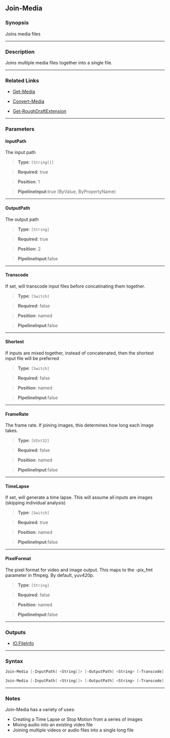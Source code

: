 
Join-Media
----------
### Synopsis
Joins media files

---
### Description

Joins multiple media files together into a single file.

---
### Related Links
* [Get-Media](Get-Media.md)



* [Convert-Media](Convert-Media.md)



* [Get-RoughDraftExtension](Get-RoughDraftExtension.md)



---
### Parameters
#### **InputPath**

The input path



> **Type**: ```[String[]]```

> **Required**: true

> **Position**: 1

> **PipelineInput**:true (ByValue, ByPropertyName)



---
#### **OutputPath**

The output path



> **Type**: ```[String]```

> **Required**: true

> **Position**: 2

> **PipelineInput**:false



---
#### **Transcode**

If set, will transcode input files before concatinating them together.



> **Type**: ```[Switch]```

> **Required**: false

> **Position**: named

> **PipelineInput**:false



---
#### **Shortest**

If inputs are mixed together, instead of concatenated, then the shortest input file will be preferred



> **Type**: ```[Switch]```

> **Required**: false

> **Position**: named

> **PipelineInput**:false



---
#### **FrameRate**

The frame rate.  If joining images, this determines how long each image takes.



> **Type**: ```[UInt32]```

> **Required**: false

> **Position**: named

> **PipelineInput**:false



---
#### **TimeLapse**

If set, will generate a time lapse.
This will assume all inputs are images (skipping individual analysis)



> **Type**: ```[Switch]```

> **Required**: true

> **Position**: named

> **PipelineInput**:false



---
#### **PixelFormat**

The pixel format for video and image output.  This maps to the -pix_fmt parameter in ffmpeg. By default, yuv420p.



> **Type**: ```[String]```

> **Required**: false

> **Position**: named

> **PipelineInput**:false



---
### Outputs
* [IO.FileInfo](https://learn.microsoft.com/en-us/dotnet/api/System.IO.FileInfo)




---
### Syntax
```PowerShell
Join-Media [-InputPath] <String[]> [-OutputPath] <String> [-Transcode] [-Shortest] [-FrameRate <UInt32>] [-PixelFormat <String>] [<CommonParameters>]
```
```PowerShell
Join-Media [-InputPath] <String[]> [-OutputPath] <String> [-Transcode] [-Shortest] [-FrameRate <UInt32>] -TimeLapse [-PixelFormat <String>] [<CommonParameters>]
```
---
### Notes
Join-Media has a variety of uses:

* Creating a Time Lapse or Stop Motion from a series of images
* Mixing audio into an existing video file
* Joining multiple videos or audio files into a single long file



